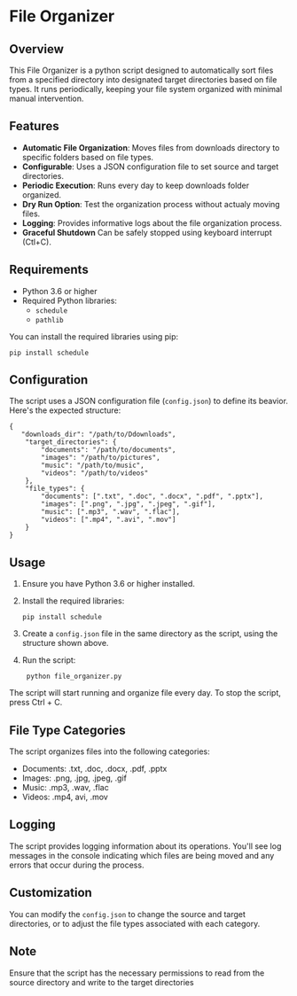 # File Organizer

## Overview
This File Organizer is a python script designed to automatically sort files from a specified directory into designated target directories based on file types. It runs periodically, keeping your file system organized with minimal manual intervention.

## Features
* **Automatic File Organization**: Moves files from downloads directory to specific folders based on file types.
* **Configurable**: Uses a JSON configuration file to set source and target directories.
* **Periodic Execution**: Runs every day to keep downloads folder organized.
* **Dry Run Option**: Test the organization process without actualy moving files.
* **Logging**: Provides informative logs about the file organization process.
* **Graceful Shutdown** Can be safely stopped using keyboard interrupt (Ctl+C).

## Requirements
* Python 3.6 or higher
* Required Python libraries:
    * `schedule`
    * `pathlib`

You can install the required libraries using pip:

    pip install schedule

## Configuration
The script uses a JSON configuration file (`config.json`) to define its beavior. Here's the expected structure:

    {
       "downloads_dir": "/path/to/Ddownloads",
        "target_directories": {
            "documents": "/path/to/documents",
            "images": "/path/to/pictures",
            "music": "/path/to/music",
            "videos": "/path/to/videos"
        },
        "file_types": {
            "documents": [".txt", ".doc", ".docx", ".pdf", ".pptx"],
            "images": [".png", ".jpg", ".jpeg", ".gif"],
            "music": [".mp3", ".wav", ".flac"],
            "videos": [".mp4", ".avi", ".mov"]
        } 
    }

## Usage
 1. Ensure you have Python 3.6 or higher installed.
 2. Install the required libraries:

        pip install schedule

3. Create a `config.json` file in the same directory as the script, using the structure shown above.
4. Run the script:

        python file_organizer.py

The script will start running and organize file every day. To stop the script, press Ctrl + C.

## File Type Categories

The script organizes files into the following categories:
* Documents: .txt, .doc, .docx, .pdf, .pptx
* Images: .png, .jpg, .jpeg, .gif
* Music: .mp3, .wav, .flac
* Videos: .mp4, avi, .mov

## Logging

The script provides logging information about its operations. You'll see log messages in the console indicating which files are being moved and any errors that occur during the process.

## Customization

You can modify the `config.json` to change the source and target directories, or to adjust the file types associated with each category.

## Note
Ensure that the script has the necessary permissions to read from the source directory and write to the target directories